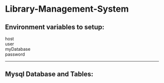 # Library-Management-System
## Environment variables to setup: 
host<br>
user<br>
myDatabase<br>
password<br>
<hr>

## Mysql Database and Tables:

